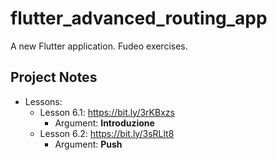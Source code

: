 # flutter_advanced_routing_app

A new Flutter application. Fudeo exercises.

## Project Notes

- Lessons:
    - Lesson 6.1: https://bit.ly/3rKBxzs
        - Argument: **Introduzione**
    - Lesson 6.2: https://bit.ly/3sRLlt8
        - Argument: **Push**
